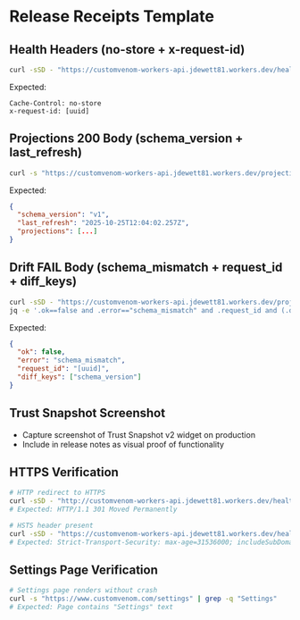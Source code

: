 # Release Receipts Template

## Health Headers (no-store + x-request-id)
```bash
curl -sSD - "https://customvenom-workers-api.jdewett81.workers.dev/health" -o /dev/null | grep -Ei '^(cache-control: no-store|x-request-id:)'
```

Expected:
```
Cache-Control: no-store
x-request-id: [uuid]
```

## Projections 200 Body (schema_version + last_refresh)
```bash
curl -s "https://customvenom-workers-api.jdewett81.workers.dev/projections?week=2025-06" | jq '.schema_version and .last_refresh'
```

Expected:
```json
{
  "schema_version": "v1",
  "last_refresh": "2025-10-25T12:04:02.257Z",
  "projections": [...]
}
```

## Drift FAIL Body (schema_mismatch + request_id + diff_keys)
```bash
curl -sSD - "https://customvenom-workers-api.jdewett81.workers.dev/projections?simulate_drift=1" -o /tmp/drift.json
jq -e '.ok==false and .error=="schema_mismatch" and .request_id and (.diff_keys|index("schema_version"))' /tmp/drift.json
```

Expected:
```json
{
  "ok": false,
  "error": "schema_mismatch",
  "request_id": "[uuid]",
  "diff_keys": ["schema_version"]
}
```

## Trust Snapshot Screenshot
- Capture screenshot of Trust Snapshot v2 widget on production
- Include in release notes as visual proof of functionality

## HTTPS Verification
```bash
# HTTP redirect to HTTPS
curl -sSD - "http://customvenom-workers-api.jdewett81.workers.dev/health" | head -1
# Expected: HTTP/1.1 301 Moved Permanently

# HSTS header present
curl -sSD - "https://customvenom-workers-api.jdewett81.workers.dev/health" | grep -i strict-transport-security
# Expected: Strict-Transport-Security: max-age=31536000; includeSubDomains; preload
```

## Settings Page Verification
```bash
# Settings page renders without crash
curl -s "https://www.customvenom.com/settings" | grep -q "Settings"
# Expected: Page contains "Settings" text
```

